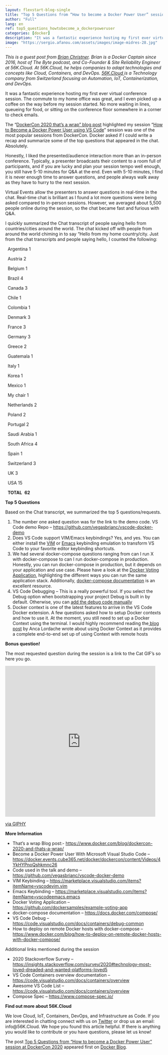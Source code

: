 ```yaml
---
layout: flexstart-blog-single
title: "Top 5 Questions from “How to become a Docker Power User” session at DockerCon 2020"
author: "Full"
lang: en
ref: top5_questions_howtobecome_a_dockerpoweruser
categories: [docker]
description: "It was a fantastic experience hosting my first ever virtual conference session. The commute to my home office was great, and I even picked up a coffee on the way before my session started. No more waiting in lines, queueing for food, or sitting on the conference floor somewhere in a corner to check emails."
image: "https://sergio.afanou.com/assets/images/image-midres-28.jpg"
---
```


<p><em>This is a guest post from </em><a href="https://twitter.com/idomyowntricks/"><em>Brian Christner</em></a><em>. Brian is a Docker Captain since 2016, host of The Byte podcast, and Co-Founder &amp; Site Reliability Engineer at 56K.Cloud. At 56K.Cloud, he helps companies to adapt technologies and concepts like Cloud, Containers, and DevOps. </em><a href="https://56k.cloud/"><em>56K.Cloud </em></a><em>is a Technology company from Switzerland focusing on Automation, IoT, Containerization, and DevOps.</em></p>

<p>It was a fantastic experience hosting my first ever virtual conference session. The commute to my home office was great, and I even picked up a coffee on the way before my session started. No more waiting in lines, queueing for food, or sitting on the conference floor somewhere in a corner to check emails. </p>

<p>The “<a href="https://www.docker.com/blog/dockercon-2020-and-thats-a-wrap/">DockerCon 2020 that&#8217;s a wrap” blog post</a> highlighted my session &#8220;<a href="https://www.youtube.com/watch?v=sUZxIWDUicA">How to Become a Docker Power User using VS Code</a>&#8221; session was one of the most popular sessions from DockerCon. Docker asked if I could write a recap and summarize some of the top questions that appeared in the chat. Absolutely.</p>

<p>Honestly, I liked the presented/audience interaction more than an in-person conference. Typically, a presenter broadcasts their content to a room full of participants, and if you are lucky and plan your session tempo well enough, you still have 5-10 minutes for Q&amp;A at the end. Even with 5-10 minutes, I find it is never enough time to answer questions, and people always walk away as they have to hurry to the next session.</p>

<p>Virtual Events allow the presenters to answer questions in real-time in the chat. Real-time chat is brilliant as I found a lot more questions were being asked compared to in-person sessions. However, we averaged about 5,500 people online during the session, so the chat became fast and furious with Q&amp;A.  </p>

<p>I quickly summarized the Chat transcript of people saying hello from countries/cities around the world. The chat kicked off with people from around the world chiming in to say &#8220;Hello from my home country/city. Just from the chat transcripts and people saying hello, I counted the following:</p>

<p>&nbsp;&nbsp;Argentina 1&nbsp;&nbsp;</p>

<p>&nbsp;&nbsp;Austria	 2&nbsp;&nbsp;</p>

<p>&nbsp;&nbsp;Belgium	 1&nbsp;&nbsp;</p>

<p>&nbsp;&nbsp;Brazil	 4&nbsp;&nbsp;</p>

<p>&nbsp;&nbsp;Canada	 3&nbsp;&nbsp;</p>

<p>&nbsp;&nbsp;Chile	 1&nbsp;&nbsp;</p>

<p>&nbsp;&nbsp;Colombia	 1&nbsp;&nbsp;</p>

<p>&nbsp;&nbsp;Denmark	 3&nbsp;&nbsp;</p>

<p>&nbsp;&nbsp;France	 3&nbsp;&nbsp;</p>

<p>&nbsp;&nbsp;Germany	 3&nbsp;&nbsp;</p>

<p>&nbsp;&nbsp;Greece	 2&nbsp;&nbsp;</p>

<p>&nbsp;&nbsp;Guatemala	 1&nbsp;&nbsp;</p>

<p>&nbsp;&nbsp;Italy	 	 1&nbsp;&nbsp;</p>

<p>&nbsp;&nbsp;Korea	 	 1&nbsp;&nbsp;</p>

<p>&nbsp;&nbsp;Mexico	 1&nbsp;&nbsp;</p>

<p>&nbsp;&nbsp;My chair	 1&nbsp;&nbsp;</p>

<p>&nbsp;&nbsp;Netherlands	 2&nbsp;&nbsp;</p>

<p>&nbsp;&nbsp;Poland	 2&nbsp;&nbsp;</p>

<p>&nbsp;&nbsp;Portugal	 2&nbsp;&nbsp;</p>

<p>&nbsp;&nbsp;Saudi Arabia	 1&nbsp;&nbsp;</p>

<p>&nbsp;&nbsp;South Africa	 4&nbsp;&nbsp;</p>

<p>&nbsp;&nbsp;Spain	 	 1&nbsp;&nbsp;</p>

<p>&nbsp;&nbsp;Switzerland	 3&nbsp;&nbsp;</p>

<p>&nbsp;&nbsp;UK		 3&nbsp;&nbsp;</p>

<p>&nbsp;&nbsp;USA		 15&nbsp;&nbsp;</p>

<p>  <strong>TOTAL</strong>   <strong>62</strong> </p>

<p><strong>Top 5 Questions</strong></p>

<p>Based on the Chat transcript, we summarized the top 5 questions/requests.</p>

<ol><li>The number one asked question was for the link to the demo code. VS Code demo Repo &#8211; <a href="https://github.com/vegasbrianc/vscode-docker-demo">https://github.com/vegasbrianc/vscode-docker-demo</a></li><li>Does VS Code support VIM/Emacs keybindings? Yes, and yes. You can either install the <a href="https://marketplace.visualstudio.com/items?itemName=vscodevim.vim">VIM</a> or <a href="https://marketplace.visualstudio.com/items?itemName=vscodeemacs.emacs">Emacs</a> keybinding emulation to transform VS Code to your favorite editor keybinding shortcuts.</li><li>We had several docker-compose questions ranging from can I run X with docker-compose to can I run docker-compose in production. Honestly, you can run docker-compose in production, but it depends on your application and use case. Please have a look at the <a href="https://github.com/dockersamples/example-voting-app">Docker Voting Application</a>, highlighting the different ways you can run the same application stack. Additionally, <a href="https://docs.docker.com/compose/">docker-compose documentation</a> is an excellent resource.</li><li>VS Code Debugging &#8211; This is a really powerful tool. If you select the Debug option when bootstrapping your project Debug is built in by default. Otherwise, you can <a href="https://code.visualstudio.com/docs/containers/debug-common">add the debug code manually</a>&nbsp;</li><li>Docker context is one of the latest features to arrive in the VS Code Docker extension. A few questions asked how to setup Docker contexts and how to use it. At the moment, you still need to set up a Docker Context using the terminal. I would highly recommend reading the<a href="https://www.docker.com/blog/how-to-deploy-on-remote-docker-hosts-with-docker-compose/"> blog post</a> by Anca Lordache wrote about using Docker Context as it provides a complete end-to-end set up of using Context with remote hosts</li></ol>

<p><strong>Bonus question!</strong></p>

<p>The most requested question during the session is a link to the Cat GIF’s so here you go.</p>

<iframe src="https://giphy.com/embed/JIX9t2j0ZTN9S" width="480" height="480" frameBorder="0" class="giphy-embed" allowFullScreen></iframe><p><a href="https://giphy.com/gifs/JIX9t2j0ZTN9S">via GIPHY</a></p>

<p><strong>More Information</strong></p>

<ul><li>That’s a wrap Blog post:- <a href="https://www.docker.com/blog/dockercon-2020-and-thats-a-wrap/">https://www.docker.com/blog/dockercon-2020-and-thats-a-wrap/</a></li><li>Become a Docker Power User With Microsoft Visual Studio Code &#8211; <a href="https://docker.events.cube365.net/docker/dockercon/content/Videos/4YkHYPnoQshkmnc26">https://docker.events.cube365.net/docker/dockercon/content/Videos/4YkHYPnoQshkmnc26</a>&nbsp;&nbsp;</li><li>Code used in the talk and demo &#8211; <a href="https://github.com/vegasbrianc/vscode-docker-demo">https://github.com/vegasbrianc/vscode-docker-demo</a></li><li>VIM Keybinding &#8211; <a href="https://marketplace.visualstudio.com/items?itemName=vscodevim.vim">https://marketplace.visualstudio.com/items?itemName=vscodevim.vim</a></li><li>Emacs Keybinding &#8211; <a href="https://marketplace.visualstudio.com/items?itemName=vscodeemacs.emacs">https://marketplace.visualstudio.com/items?itemName=vscodeemacs.emacs</a></li><li>Docker Voting Application &#8211; <a href="https://github.com/dockersamples/example-voting-app">https://github.com/dockersamples/example-voting-app</a></li><li>docker-compose documentation &#8211; <a href="https://docs.docker.com/compose/">https://docs.docker.com/compose/</a></li><li>VS Code Debug &#8211; <a href="https://code.visualstudio.com/docs/containers/debug-common">https://code.visualstudio.com/docs/containers/debug-common</a></li><li>How to deploy on remote Docker hosts with docker-compose &#8211; <a href="https://www.docker.com/blog/how-to-deploy-on-remote-docker-hosts-with-docker-compose/">https://www.docker.com/blog/how-to-deploy-on-remote-docker-hosts-with-docker-compose/</a></li></ul>

<p>Additional links mentioned during the session</p>

<ul><li>2020 Stackoverflow Survey &#8211; <a href="https://insights.stackoverflow.com/survey/2020#technology-most-loved-dreaded-and-wanted-platforms-loved5">https://insights.stackoverflow.com/survey/2020#technology-most-loved-dreaded-and-wanted-platforms-loved5</a></li><li>VS Code Containers overview documentation &#8211; <a href="https://code.visualstudio.com/docs/containers/overview">https://code.visualstudio.com/docs/containers/overview</a></li><li>Awesome VS Code List &#8211; <a href="https://code.visualstudio.com/docs/containers/overview">https://code.visualstudio.com/docs/containers/overview</a></li><li>Compose Spec &#8211; <a href="https://www.compose-spec.io/">https://www.compose-spec.io/</a></li></ul>

<p><strong>Find out more about 56K.Cloud</strong></p>

<p>We love Cloud, IoT, Containers, DevOps, and Infrastructure as Code. If you are interested in chatting connect with us on <a href="https://twitter.com/56kcloud">Twitter</a> or drop us an email: info@56K.Cloud. We hope you found this article helpful. If there is anything you would like to contribute or you have questions, please let us know!<br></p>
<p>The post <a rel="nofollow" href="https://www.docker.com/blog/top-5-questions-from-how-to-become-a-docker-power-user-session-at-dockercon-2020/">Top 5 Questions from “How to become a Docker Power User” session at DockerCon 2020</a> appeared first on <a rel="nofollow" href="https://www.docker.com/blog">Docker Blog</a>.</p>

